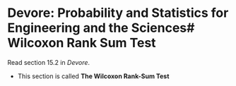 # Devore: Probability and Statistics for Engineering and the Sciences# Wilcoxon Rank Sum Test 

Read section 15.2 in *Devore*. 

- This section is called **The Wilcoxon Rank-Sum Test**
